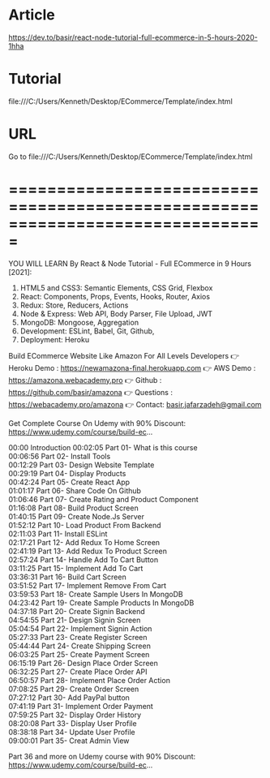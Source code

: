 # Article
https://dev.to/basir/react-node-tutorial-full-ecommerce-in-5-hours-2020-1hha

# Tutorial
file:///C:/Users/Kenneth/Desktop/ECommerce/Template/index.html

# URL
Go to file:///C:/Users/Kenneth/Desktop/ECommerce/Template/index.html

# ===============================================================================

YOU WILL LEARN By React & Node Tutorial - Full ECommerce in 9 Hours [2021]:
1. HTML5 and CSS3: Semantic Elements, CSS Grid, Flexbox
2. React: Components, Props, Events, Hooks, Router, Axios
3. Redux: Store, Reducers, Actions
4. Node & Express: Web API, Body Parser, File Upload, JWT
5. MongoDB: Mongoose, Aggregation
6. Development: ESLint, Babel, Git, Github, 
7. Deployment: Heroku

Build ECommerce Website Like Amazon For All Levels Developers
👉 Heroku Demo  : https://newamazona-final.herokuapp.com
👉 AWS Demo  : https://amazona.webacademy.pro
👉 Github  : https://github.com/basir/amazona
👉 Questions : https://webacademy.pro/amazona
👉 Contact: basir.jafarzadeh@gmail.com

Get Complete Course On Udemy with 90% Discount: https://www.udemy.com/course/build-ec...

00:00 Introduction
00:02:05 Part 01- What is this course  
00:06:56 Part 02- Install Tools  
00:12:29 Part 03- Design Website Template  
00:29:19 Part 04- Display Products  
00:42:24 Part 05- Create React App  
01:01:17 Part 06- Share Code On Github  
01:06:46 Part 07- Create Rating and Product Component  
01:16:08 Part 08- Build Product Screen  
01:40:15 Part 09- Create Node.Js Server  
01:52:12 Part 10- Load Product From Backend  
02:11:03 Part 11- Install ESLint  
02:17:21 Part 12- Add Redux To Home Screen  
02:41:19 Part 13- Add Redux To Product Screen  
02:57:24 Part 14- Handle Add To Cart Button  
03:11:25 Part 15- Implement Add To Cart  
03:36:31 Part 16- Build Cart Screen  
03:51:52 Part 17- Implement Remove From Cart  
03:59:53 Part 18- Create Sample Users In MongoDB  
04:23:42 Part 19- Create Sample Products In MongoDB  
04:37:18 Part 20- Create Signin Backend  
04:54:55 Part 21- Design Signin Screen  
05:04:54 Part 22- Implement Signin Action  
05:27:33 Part 23- Create Register Screen  
05:44:44 Part 24- Create Shipping Screen  
06:03:25 Part 25- Create Payment Screen  
06:15:19 Part 26- Design Place Order Screen  
06:32:25 Part 27- Create Place Order API  
06:50:57 Part 28- Implement Place Order Action  
07:08:25 Part 29- Create Order Screen  
07:27:12 Part 30- Add PayPal button  
07:41:19 Part 31- Implement Order Payment  
07:59:25 Part 32- Display Order History  
08:20:08 Part 33- Display User Profile  
08:38:18 Part 34- Update User Profile  
09:00:01 Part 35- Creat Admin View

Part 36 and more on Udemy course with 90% Discount: https://www.udemy.com/course/build-ec...